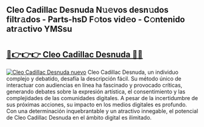 ## Cleo Cadillac Desnuda N𝚞𝚎vos desn𝚞dos filtr𝚊dos - Parts-hsD F𝚘tos vid𝚎o - C𝚘ntenido atr𝚊ctivo YMSsu

# <h2><a href="http://mb3hfc.tromn.icu/?c=Cleo+Cadillac+Desnuda">🔗👉👉👉 Cleo Cadillac Desnuda 🔗🔗</a></h2>

[![Cleo Cadillac Desnuda nuevo](https://i.imgur.com/pEAQMta.gif)](http://mb3hfc.tromn.icu/?c=Cleo+Cadillac+Desnuda)
Cleo Cadillac Desnuda, un individuo complejo y debatido, desafía la descripción fácil. Su método único de interactuar con audiencias en línea ha fascinado y provocado críticas, generando debates sobre la expresión artística, el consentimiento y las complejidades de las comunidades digitales. A pesar de la incertidumbre de sus próximas acciones, su impacto en los medios digitales es profundo. Con una determinación inquebrantable y un atractivo innegable, el potencial de Cleo Cadillac Desnuda en el ámbito digital es ilimitado.
